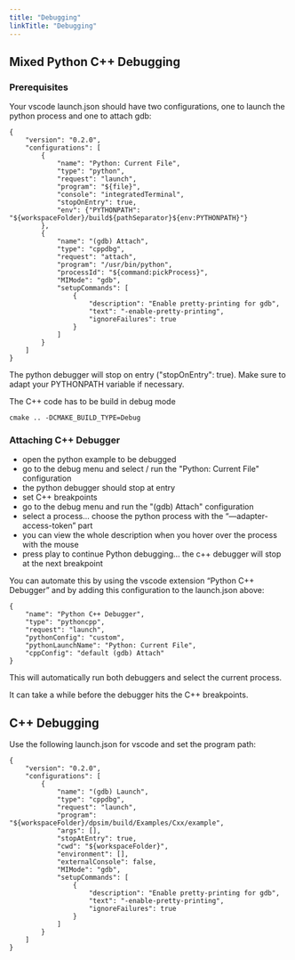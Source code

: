 ```yaml
---
title: "Debugging"
linkTitle: "Debugging"
---
```


## Mixed Python C++ Debugging

### Prerequisites

Your vscode launch.json should have two configurations, one to launch the python process and one to attach gdb:

    {
        "version": "0.2.0",
        "configurations": [
            {
                "name": "Python: Current File",
                "type": "python",
                "request": "launch",
                "program": "${file}",
                "console": "integratedTerminal",
                "stopOnEntry": true,
                "env": {"PYTHONPATH": "${workspaceFolder}/build${pathSeparator}${env:PYTHONPATH}"}
            },
            {
                "name": "(gdb) Attach",
                "type": "cppdbg",
                "request": "attach",
                "program": "/usr/bin/python",
                "processId": "${command:pickProcess}",
                "MIMode": "gdb",
                "setupCommands": [
                    {
                        "description": "Enable pretty-printing for gdb",
                        "text": "-enable-pretty-printing",
                        "ignoreFailures": true
                    }
                ]
            }
        ]
    }

The python debugger will stop on entry ("stopOnEntry": true).
Make sure to adapt your PYTHONPATH variable if necessary.

The C++ code has to be build in debug mode

    cmake .. -DCMAKE_BUILD_TYPE=Debug

### Attaching C++ Debugger

- open the python example to be debugged
- go to the debug menu and select / run the "Python: Current File" configuration
- the python debugger should stop at entry
- set C++ breakpoints
- go to the debug menu and run the "(gdb) Attach" configuration
- select a process… choose the python process with the “—adapter-access-token” part
- you can view the whole description when you hover over the process with the mouse
- press play to continue Python debugging… the c++ debugger will stop at the next breakpoint

You can automate this by using the vscode extension “Python C++ Debugger” and by adding this configuration to the launch.json above:

    {
        "name": "Python C++ Debugger",
        "type": "pythoncpp",
        "request": "launch",
        "pythonConfig": "custom",
        "pythonLaunchName": "Python: Current File",
        "cppConfig": "default (gdb) Attach"
    }

This will automatically run both debuggers and select the current process.

It can take a while before the debugger hits the C++ breakpoints.


## C++ Debugging

Use the following launch.json for vscode and set the program path:

    {
        "version": "0.2.0",
        "configurations": [
            {
                "name": "(gdb) Launch",
                "type": "cppdbg",
                "request": "launch",
                "program": "${workspaceFolder}/dpsim/build/Examples/Cxx/example",
                "args": [],
                "stopAtEntry": true,
                "cwd": "${workspaceFolder}",
                "environment": [],
                "externalConsole": false,
                "MIMode": "gdb",
                "setupCommands": [
                    {
                        "description": "Enable pretty-printing for gdb",
                        "text": "-enable-pretty-printing",
                        "ignoreFailures": true
                    }
                ]
            }
        ]
    }
